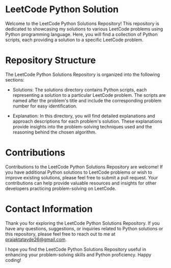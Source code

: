 # LeetCode Python Solution

Welcome to the LeetCode Python Solutions Repository! This repository is dedicated to showcasing my solutions to various LeetCode problems using Python programming language. Here, you will find a collection of Python scripts, each providing a solution to a specific LeetCode problem.

# Repository Structure
The LeetCode Python Solutions Repository is organized into the following sections:

- Solutions: The solutions directory contains Python scripts, each representing a solution to a particular LeetCode problem. The scripts are named after the problem's title and include the corresponding problem number for easy identification.
  
- Explanation: In this directory, you will find detailed explanations and approach descriptions for each problem's solution. These explanations provide insights into the problem-solving techniques used and the reasoning behind the chosen algorithm.

# Contributions
Contributions to the LeetCode Python Solutions Repository are welcome! If you have additional Python solutions to LeetCode problems or wish to improve existing solutions, please feel free to submit a pull request. Your contributions can help provide valuable resources and insights for other developers practicing problem-solving on LeetCode.

# Contact Information
Thank you for exploring the LeetCode Python Solutions Repository. If you have any questions, suggestions, or inquiries related to Python solutions or this repository, please feel free to reach out to me at prajaktatayde26@gmail.com.

I hope you find the LeetCode Python Solutions Repository useful in enhancing your problem-solving skills and Python proficiency. Happy coding!







